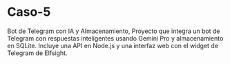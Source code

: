 # Caso-5
Bot de Telegram con IA y Almacenamiento, Proyecto que integra un bot de Telegram con respuestas inteligentes usando Gemini Pro y almacenamiento en SQLite. Incluye una API en Node.js y una interfaz web con el widget de Telegram de Elfsight.
